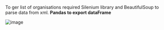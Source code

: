 To ger list of organisations required Silenium library and BeautifulSoup to parse data from xml.
**Pandas to export dataFrame** 

![image](https://user-images.githubusercontent.com/98740822/196181717-4b2f8104-cac5-4c07-90fa-32a8e4735c9e.png)
